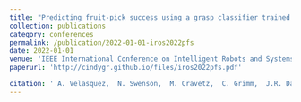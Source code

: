 ```yaml
---
title: "Predicting fruit-pick success using a grasp classifier trained on a physical proxy"
collection: publications
category: conferences
permalink: /publication/2022-01-01-iros2022pfs
date: 2022-01-01
venue: 'IEEE International Conference on Intelligent Robots and Systems'
paperurl: 'http://cindygr.github.io/files/iros2022pfs.pdf'

citation: ' A. Velasquez,  N. Swenson,  M. Cravetz,  C. Grimm,  J.R. Davidson, '
---
```



